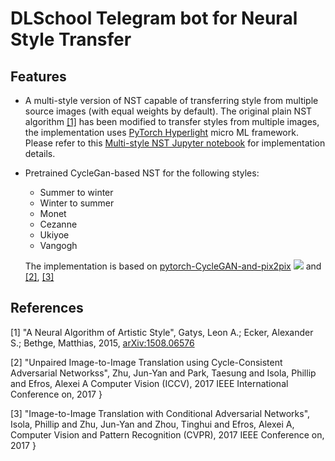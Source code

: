 # DLSchool Telegram bot for Neural Style Transfer

## Features
 - A multi-style version of NST capable of transferring style from multiple source images (with equal weights by default). The original plain NST algorithm [[1]](#1) has been modified to transfer styles from multiple images, the implementation uses [PyTorch Hyperlight](https://github.com/pgagarinov/pytorch-hyperlight) micro ML framework. Please refer to this [Multi-style NST Jupyter notebook](https://github.com/pgagarinov/dls-style-telegram-bot/blob/main/ml_server/plain_simple_nst.ipynb) for implementation details.
 
 - Pretrained CycleGan-based NST for the following styles:
    - Summer to winter
    - Winter to summer
    - Monet
    - Cezanne
    - Ukiyoe
    - Vangogh
    
    The implementation is based on [pytorch-CycleGAN-and-pix2pix](https://github.com/junyanz/pytorch-CycleGAN-and-pix2pix) ![](https://img.shields.io/github/stars/junyanz/pytorch-CycleGAN-and-pix2pix.svg?style=social) and [[2]](#2), [[3]](#3)
   
 
 
 ## References
 <a id="1">[1]</a> 
 "A Neural Algorithm of Artistic Style", Gatys, Leon A.; Ecker, Alexander S.; Bethge, Matthias, 2015, [arXiv:1508.06576](https://arxiv.org/abs/1508.06576) 

 <a id="2">[2]</a> 
  "Unpaired Image-to-Image Translation using Cycle-Consistent Adversarial Networkss", Zhu, Jun-Yan and Park, Taesung and Isola, Phillip and Efros, Alexei A
    Computer Vision (ICCV), 2017 IEEE International Conference on, 2017
}

 <a id="3">[3]</a> 
  "Image-to-Image Translation with Conditional Adversarial Networks",
  Isola, Phillip and Zhu, Jun-Yan and Zhou, Tinghui and Efros, Alexei A,
  Computer Vision and Pattern Recognition (CVPR), 2017 IEEE Conference on,
  2017
}
